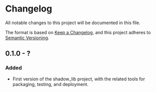 # Changelog

All notable changes to this project will be documented in this file.

The format is based on [Keep a Changelog](https://keepachangelog.com/en/1.0.0/), and
this project adheres to [Semantic Versioning](https://semver.org/spec/v2.0.0.html).

## 0.1.0 - ?

### Added

- First version of the shadow_lib project, with the related tools for
  packaging, testing, and deployment.
